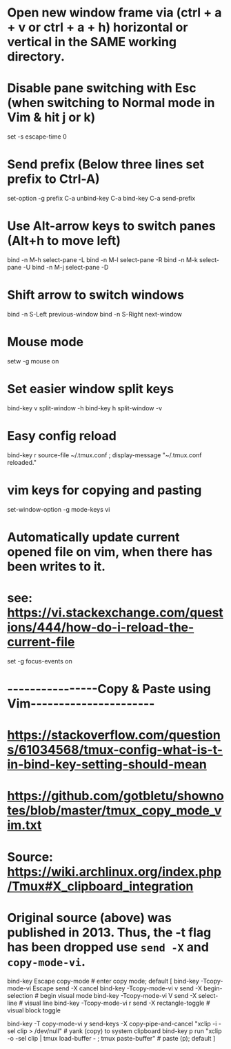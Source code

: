 
# Open new window frame via (ctrl + a + v or ctrl + a + h) horizontal or vertical in the SAME working directory.

# Disable pane switching with Esc (when switching to Normal mode in Vim &  hit j or k)
set -s escape-time 0
# Send prefix (Below three lines set prefix to Ctrl-A)
set-option -g prefix C-a
unbind-key C-a
bind-key C-a send-prefix

# Use Alt-arrow keys to switch panes (Alt+h to move left)
bind -n M-h select-pane -L
bind -n M-l select-pane -R
bind -n M-k select-pane -U
bind -n M-j select-pane -D

# Shift arrow to switch windows
bind -n S-Left previous-window
bind -n S-Right next-window

# Mouse mode
setw -g mouse on

# Set easier window split keys
bind-key v split-window -h
bind-key h split-window -v

# Easy config reload
bind-key r source-file ~/.tmux.conf \; display-message "~/.tmux.conf reloaded."

# vim keys for copying and pasting
set-window-option -g mode-keys vi

# Automatically update current opened file on vim, when there has been writes to it.
# see: https://vi.stackexchange.com/questions/444/how-do-i-reload-the-current-file
set -g focus-events on

# ----------------Copy & Paste using Vim----------------------
# https://stackoverflow.com/questions/61034568/tmux-config-what-is-t-in-bind-key-setting-should-mean 
# https://github.com/gotbletu/shownotes/blob/master/tmux_copy_mode_vim.txt
# Source: https://wiki.archlinux.org/index.php/Tmux#X_clipboard_integration
# Original source (above) was published in 2013. Thus, the -t flag has been dropped use `send -X` and `copy-mode-vi`. 

bind-key Escape copy-mode				# enter copy mode; default [
bind-key -Tcopy-mode-vi Escape send -X cancel 
bind-key -Tcopy-mode-vi v send -X begin-selection 	# begin visual mode
bind-key -Tcopy-mode-vi V send -X select-line 		# visual line
bind-key -Tcopy-mode-vi r send -X rectangle-toggle  	# visual block toggle

bind-key -T copy-mode-vi y send-keys -X copy-pipe-and-cancel "xclip -i -sel clip > /dev/null" 	# yank (copy) to system clipboard 
bind-key p run "xclip -o -sel clip | tmux load-buffer - ; tmux paste-buffer"   			# paste (p); default ]
